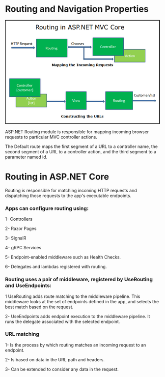 # Routing and Navigation Properties

![](Routing.png)

ASP.NET Routing module is responsible for mapping incoming browser requests to particular MVC controller actions. 

The Default route maps the first segment of a URL to a controller name, the second segment of a URL to a controller action, and the third segment to a parameter named id.

# Routing in ASP.NET Core

Routing is responsible for matching incoming HTTP requests and dispatching those requests to the app's executable endpoints.

### Apps can configure routing using:

1- Controllers

2- Razor Pages

3- SignalR

4- gRPC Services

5- Endpoint-enabled middleware such as Health Checks.

6- Delegates and lambdas registered with routing.

### Routing uses a pair of middleware, registered by UseRouting and UseEndpoints:

1 UseRouting adds route matching to the middleware pipeline. This middleware looks at the set of endpoints defined in the app, and selects the best match based on the request.

2- UseEndpoints adds endpoint execution to the middleware pipeline. It runs the delegate associated with the selected endpoint.

### URL matching

1- Is the process by which routing matches an incoming request to an endpoint.

2- Is based on data in the URL path and headers.

3- Can be extended to consider any data in the request.




